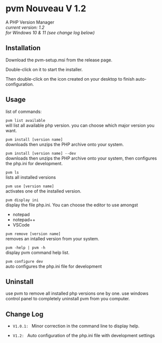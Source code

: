 # __pvm__ Nouveau V 1.2
A PHP Version Manager  
_current version: 1.2  
for Windows 10 & 11_
_(see change log below)_

## Installation
Download the pvm-setup.msi from the release page.

Double-click on it to start the installer.

Then double-click on the icon created on your desktop to finish auto-configuration.


## Usage
list of commands:

`pvm list available`  
will list all available php version. you can choose which major version you want.

`pvm install [version name]`  
downloads then unzips the PHP archive onto your system.

`pvm install [version name] --dev`  
downloads then unzips the PHP archive onto your system, then configures the php.ini for development.

`pvm ls`  
lists all installed versions

`pvm use [version name]`  
activates one of the installed version.

`pvm display ini`  
display the file php.ini. You can choose the editor to use amongst 
  - notepad
  - notepad++
  - VSCode

`pvm remove [version name]`  
removes an intalled version from your system.

`pvm -help | pvm -h`  
display pvm command help list.

`pvm configure dev`  
auto configures the php.ini file for development


## Uninstall
use pvm to remove all installed php versions one by one.
use windows control panel to completely uninstall pvm from you computer.


## Change Log

- `V1.0.1: `
Minor correction in the command line to display help.

- `V1.2: `
Auto configuration of the php.ini file with development settings
